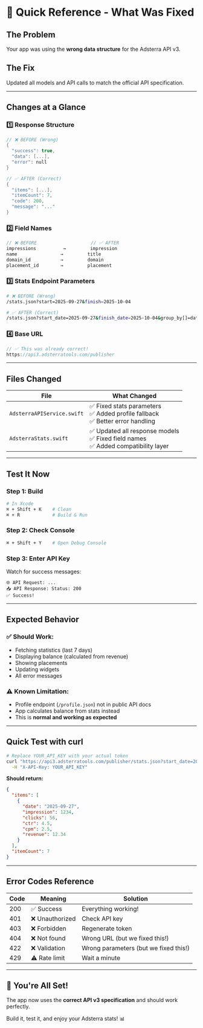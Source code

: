 # 🎯 Quick Reference - What Was Fixed

## The Problem
Your app was using the **wrong data structure** for the Adsterra API v3.

## The Fix
Updated all models and API calls to match the official API specification.

---

## Changes at a Glance

### 1️⃣ Response Structure
```swift
// ❌ BEFORE (Wrong)
{
  "success": true,
  "data": [...],
  "error": null
}

// ✅ AFTER (Correct)
{
  "items": [...],
  "itemCount": 7,
  "code": 200,
  "message": "..."
}
```

### 2️⃣ Field Names
```swift
// ❌ BEFORE                    // ✅ AFTER
impressions          →         impression
name                →         title  
domain_id           →         domain
placement_id        →         placement
```

### 3️⃣ Stats Endpoint Parameters
```bash
# ❌ BEFORE (Wrong)
/stats.json?start=2025-09-27&finish=2025-10-04

# ✅ AFTER (Correct)
/stats.json?start_date=2025-09-27&finish_date=2025-10-04&group_by[]=date
```

### 4️⃣ Base URL
```swift
// ✅ This was already correct!
https://api3.adsterratools.com/publisher
```

---

## Files Changed

| File | What Changed |
|------|-------------|
| `AdsterraAPIService.swift` | ✅ Fixed stats parameters<br>✅ Added profile fallback<br>✅ Better error handling |
| `AdsterraStats.swift` | ✅ Updated all response models<br>✅ Fixed field names<br>✅ Added compatibility layer |

---

## Test It Now

### Step 1: Build
```bash
# In Xcode
⌘ + Shift + K    # Clean
⌘ + R            # Build & Run
```

### Step 2: Check Console
```bash
⌘ + Shift + Y    # Open Debug Console
```

### Step 3: Enter API Key
Watch for success messages:
```
🌐 API Request: ...
📥 API Response: Status: 200
✅ Success!
```

---

## Expected Behavior

### ✅ Should Work:
- Fetching statistics (last 7 days)
- Displaying balance (calculated from revenue)
- Showing placements
- Updating widgets
- All error messages

### ⚠️ Known Limitation:
- Profile endpoint (`/profile.json`) not in public API docs
- App calculates balance from stats instead
- This is **normal and working as expected**

---

## Quick Test with curl

```bash
# Replace YOUR_API_KEY with your actual token
curl "https://api3.adsterratools.com/publisher/stats.json?start_date=2025-09-27&finish_date=2025-10-04&group_by[]=date" \
  -H "X-API-Key: YOUR_API_KEY"
```

**Should return:**
```json
{
  "items": [
    {
      "date": "2025-09-27",
      "impression": 1234,
      "clicks": 56,
      "ctr": 4.5,
      "cpm": 2.5,
      "revenue": 12.34
    }
  ],
  "itemCount": 7
}
```

---

## Error Codes Reference

| Code | Meaning | Solution |
|------|---------|----------|
| 200 | ✅ Success | Everything working! |
| 401 | ❌ Unauthorized | Check API key |
| 403 | ❌ Forbidden | Regenerate token |
| 404 | ❌ Not found | Wrong URL (but we fixed this!) |
| 422 | ❌ Validation | Wrong parameters (but we fixed this!) |
| 429 | ⚠️ Rate limit | Wait a minute |

---

## 🚀 You're All Set!

The app now uses the **correct API v3 specification** and should work perfectly.

Build it, test it, and enjoy your Adsterra stats! 📊
